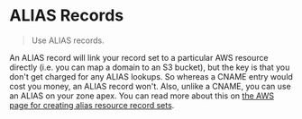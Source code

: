 # ALIAS Records

> Use ALIAS records.

An ALIAS record will link your record set to a particular AWS resource directly (i.e. you can map a domain to an S3 bucket), but the key is that you don't get charged for any ALIAS lookups. So whereas a CNAME entry would cost you money, an ALIAS record won't. Also, unlike a CNAME, you can use an ALIAS on your zone apex. You can read more about this on [the AWS page for creating alias resource record sets](http://docs.aws.amazon.com/Route53/latest/DeveloperGuide/CreatingAliasRRSets.html).